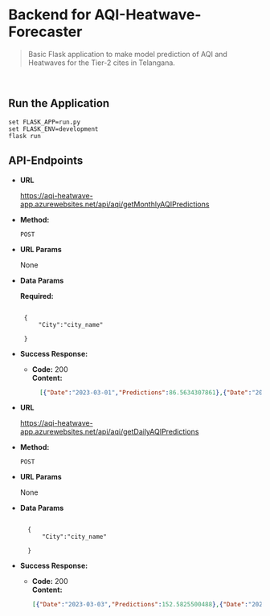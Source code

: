 # Backend for AQI-Heatwave-Forecaster

>Basic Flask application to make model prediction of AQI and Heatwaves for the Tier-2 cites in Telangana.

<br>

## Run the Application

```
set FLASK_APP=run.py
set FLASK_ENV=development
flask run
```


**API-Endpoints**
----

* **URL**

  https://aqi-heatwave-app.azurewebsites.net/api/aqi/getMonthlyAQIPredictions

* **Method:**

  `POST`  
  
*  **URL Params**
   
   None
   
* **Data Params**

   **Required:**
   
   ```

    {
        "City":"city_name"
      
    }
    ```

* **Success Response:**
  
  * **Code:** 200 <br />
    **Content:** 
    ```json
      [{"Date":"2023-03-01","Predictions":86.5634307861},{"Date":"2023-04-01","Predictions":75.4241104126},{"Date":"2023-05-01","Predictions":70.9274902344},      {"Date":"2023-06-01","Predictions":69.1306838989},{"Date":"2023-07-01","Predictions":68.4158325195},{"Date":"2023-08-01","Predictions":68.1319503784},{"Date":"2023-09-01","Predictions":68.01927948},{"Date":"2023-10-01","Predictions":67.9745864868},{"Date":"2023-11-01","Predictions":67.9568557739},{"Date":"2023-12-01","Predictions":67.9498214722},{"Date":"2024-01-01","Predictions":67.9470291138},{"Date":"2024-02-01","Predictions":67.945930481},{"Date":"2024-03-01","Predictions":67.9454879761},{"Date":"2024-04-01","Predictions":67.9453125},{"Date":"2024-05-01","Predictions":67.9452514648}]

    ```



* **URL**

  https://aqi-heatwave-app.azurewebsites.net/api/aqi/getDailyAQIPredictions

* **Method:**

  `POST`  
  
*  **URL Params**

   None
   
* **Data Params**
  
  ```

    {
        "City":"city_name"
      
    }
    ```

* **Success Response:**
  
  * **Code:** 200 <br />
    **Content:** 
    ```json
    [{"Date":"2023-03-03","Predictions":152.5825500488},{"Date":"2023-03-04","Predictions":139.2323303223},{"Date":"2023-03-05","Predictions":134.1151885986},{"Date":"2023-03-06","Predictions":132.167678833},{"Date":"2023-03-07","Predictions":131.4286193848},{"Date":"2023-03-08","Predictions":131.1484375},{"Date":"2023-03-09","Predictions":131.0422821045},{"Date":"2023-03-10","Predictions":131.0020751953},{"Date":"2023-03-11","Predictions":130.9868469238},{"Date":"2023-03-12","Predictions":130.9810638428},{"Date":"2023-03-13","Predictions":130.9788818359},{"Date":"2023-03-14","Predictions":130.9780578613},{"Date":"2023-03-15","Predictions":130.9777374268},{"Date":"2023-03-16","Predictions":130.9776153564},{"Date":"2023-03-17","Predictions":130.9775848389}]
    ```

 


